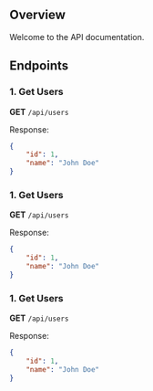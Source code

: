 ## Overview
Welcome to the API documentation.

## Endpoints

### 1. Get Users
**GET** `/api/users`

Response:
```json
{
    "id": 1,
    "name": "John Doe"
}
```

### 1. Get Users
**GET** `/api/users`

Response:
```json
{
    "id": 1,
    "name": "John Doe"
}
```

### 1. Get Users
**GET** `/api/users`

Response:
```json
{
    "id": 1,
    "name": "John Doe"
}
```
